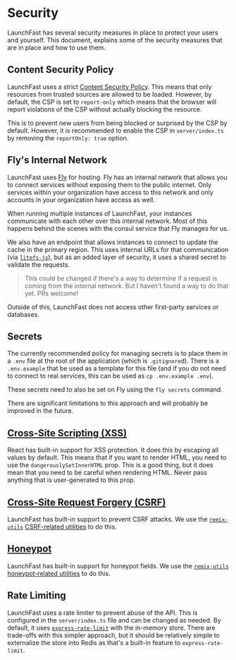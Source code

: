 # Security

LaunchFast has several security measures in place to protect your users and
yourself. This document, explains some of the security measures that are in
place and how to use them.

## Content Security Policy

LaunchFast uses a strict
[Content Security Policy](https://developer.mozilla.org/en-US/docs/Web/HTTP/CSP).
This means that only resources from trusted sources are allowed to be loaded.
However, by default, the CSP is set to `report-only` which means that the
browser will report violations of the CSP without actually blocking the
resource.

This is to prevent new users from being blocked or surprised by the CSP by
default. However, it is recommended to enable the CSP in `server/index.ts` by
removing the `reportOnly: true` option.

## Fly's Internal Network

LaunchFast uses [Fly](https://fly.io) for hosting. Fly has an internal network
that allows you to connect services without exposing them to the public
internet. Only services within your organization have access to this network and
only accounts in your organization have access as well.

When running multiple instances of LaunchFast, your instances communicate with
each other over this internal network. Most of this happens behind the scenes
with the consul service that Fly manages for us.

We also have an endpoint that allows instances to connect to update the cache in
the primary region. This uses internal URLs for that communication (via
[`litefs-js`](https://github.com/fly-apps/litefs-js)), but as an added layer of
security, it uses a shared secret to validate the requests.

> This could be changed if there's a way to determine if a request is coming
> from the internal network. But I haven't found a way to do that yet. PRs
> welcome!

Outside of this, LaunchFast does not access other first-party services or
databases.

## Secrets

The currently recommended policy for managing secrets is to place them in a
`.env` file at the root of the application (which is `.gitignore`d). There is a
`.env.example` that be used as a template for this file (and if you do not need
to connect to real services, this can be used as `cp .env.example .env`).

These secrets need to also be set on Fly using the `fly secrets` command.

There are significant limitations to this approach and will probably be improved
in the future.

## [Cross-Site Scripting (XSS)](https://developer.mozilla.org/en-US/docs/Glossary/Cross-site_scripting)

React has built-in support for XSS protection. It does this by escaping all
values by default. This means that if you want to render HTML, you need to use
the `dangerouslySetInnerHTML` prop. This is a good thing, but it does mean that
you need to be careful when rendering HTML. Never pass anything that is
user-generated to this prop.

## [Cross-Site Request Forgery (CSRF)](https://forms.epicweb.dev/07)

LaunchFast has built-in support to prevent CSRF attacks. We use the
[`remix-utils`](https://github.com/sergiodxa/remix-utils)
[CSRF-related utilities](https://github.com/sergiodxa/remix-utils#csrf) to do
this.

## [Honeypot](https://forms.epicweb.dev/06)

LaunchFast has built-in support for honeypot fields. We use the
[`remix-utils`](https://github.com/sergiodxa/remix-utils)
[honeypot-related utilities](https://github.com/sergiodxa/remix-utils#form-honeypot)
to do this.

## Rate Limiting

LaunchFast uses a rate limiter to prevent abuse of the API. This is configured
in the `server/index.ts` file and can be changed as needed. By default, it uses
[`express-rate-limit`](https://npm.im/express-rate-limit) with the in-memory
store. There are trade-offs with this simpler approach, but it should be
relatively simple to externalize the store into Redis as that's a built-in
feature to `express-rate-limit`.
